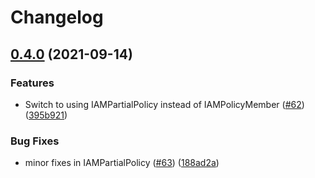 # Changelog

## [0.4.0](https://www.github.com/GoogleCloudPlatform/blueprints/compare/gitops-blueprint-v0.3.0...gitops-blueprint-v0.4.0) (2021-09-14)


### Features

* Switch to using IAMPartialPolicy instead of IAMPolicyMember ([#62](https://www.github.com/GoogleCloudPlatform/blueprints/issues/62)) ([395b921](https://www.github.com/GoogleCloudPlatform/blueprints/commit/395b921fe35bf54677e66df013f3ca4c2a09fdb6))


### Bug Fixes

* minor fixes in IAMPartialPolicy ([#63](https://www.github.com/GoogleCloudPlatform/blueprints/issues/63)) ([188ad2a](https://www.github.com/GoogleCloudPlatform/blueprints/commit/188ad2ab8d75e696d5127a52b146ca6f8363b8b3))

